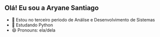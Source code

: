 ## Olá! Eu sou a Aryane Santiago

- 🔭 Estou no terceiro periodo de Análise e Desenvolvimento de Sistemas
- 🌱 Estudando Python
- 😄 Pronouns: ela/dela

